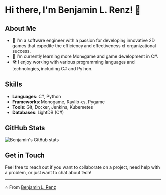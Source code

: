 # Hi there, I'm Benjamin L. Renz! 👋

## About Me

- 💼 I’m a software engineer with a passion for developing innovative 2D games that expedite the efficiency and effectiveness of organizational success.
- 🌱 I’m currently learning more Monogame and game development in C#.
- 🛠️ I enjoy working with various programming languages and technologies, including C# and Python.

## Skills

- **Languages**: C#, Python
- **Frameworks**: Monogame, Raylib-cs, Pygame
- **Tools**: Git, Docker, Jenkins, Kubernetes
- **Databases**: LightDB (C#)

## GitHub Stats

![Benjamin's GitHub stats](https://github-readme-stats.vercel.app/api?username=benjamin-l-Renz&show_icons=true&theme=radical)

## Get in Touch

Feel free to reach out if you want to collaborate on a project, need help with a problem, or just want to chat about tech!

---

⭐️ From [Benjamin L. Renz](https://github.com/benjamin-l-Renz)

<!---
benjamin-l-Renz/benjamin-l-Renz is a ✨ special ✨ repository because its `README.md` (this file) appears on your GitHub profile.
You can click the Preview link to take a look at your changes.
--->
